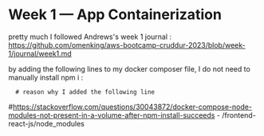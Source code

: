 # Week 1 — App Containerization
pretty much I followed Andrews's week 1 journal : 
https://github.com/omenking/aws-bootcamp-cruddur-2023/blob/week-1/journal/week1.md

by adding the following lines to my docker composer file, I do not need to manually install npm i :
      
      # reason why I added the following line

#https://stackoverflow.com/questions/30043872/docker-compose-node-modules-not-present-in-a-volume-after-npm-install-succeeds
      - /frontend-react-js/node_modules
